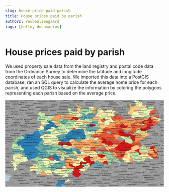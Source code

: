 ```yaml
---
slug: house-price-paid-parish
title: House prices paid by parish
authors: reubenliengaard
tags: [hello, docusaurus]
---
```





# House prices paid by parish

We used property sale data from the land registry and postal code data from the Ordnance Survey to determine the latitude and longitude coordinates of each house sale. We imported this data into a PostGIS database, ran an SQL query to calculate the average home price for each parish, and used QGIS to visualize the information by coloring the polygons representing each parish based on the average price. 


![Docusaurus Plushie](/img/price-paid-parish.jpg)